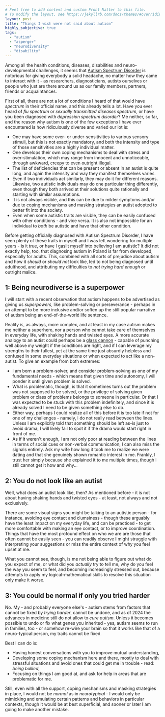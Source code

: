 ```yaml
---
# Feel free to add content and custom Front Matter to this file.
# To modify the layout, see https://jekyllrb.com/docs/themes/#overriding-theme-defaults
layout: post
title: "Things I wish were not said about autism"
highly_subjective: true
tags: 
  - "autism"
  - "asperger"
  - "neurodiversity"
  - "disability"
---
```


Among all the health conditions, diseases, disabilities and neuro-developmental challenges, it seems that [Autism Spectrum Disorder](https://www.nimh.nih.gov/health/topics/autism-spectrum-disorders-asd) is notorious for giving everybody a solid headache, no matter how they came to interact with it - as researchers, diagnosticians, autists ourselves or people who just are there around us as our family members, partners, friends or acquaintances.

First of all, there are not a lot of conditions I heard of that would have _spectrum_ in their official name, and this already tells a lot. Have you ever heard of _flu spectrum_ or _sexually transmitted diseases spectrum_, or have you been diagnosed with _depression spectrum disorder_? Me neither, so far, and the reason why autism _is_ one of the few exceptions I have ever encountered is how ridiculously diverse and varied our lot is:
- One may have some over- or under-sensitivities to various sensory stimuli, but this is not exactly mandatory, and both the intensity and type of those sensitivities are a highly individual matter.
- One develops their own coping mechanisms to deal with stress and over-stimulation, which may range from innocent and unnoticeable, through awkward, creepy to even outright illegal.
- The list of deficiencies that can be present or absent in an autist is quite long, and again the intensity and way they manifest themselves varies.
- Even if two individuals act similarly, they may do it for different reasons. Likewise, two autistic individuals may do one particular thing differently, even though they both arrived at their solutions quite rationally and starting with similar assumptions.
- It is not always visible, and this can be due to milder symptoms and/or due to coping mechanisms and masking strategies an autist adopted to better fit into the society.
- Even when some autistic traits are visible, they can be easily confused with other conditions - and vice versa. It is also not impossible for an individual to _both_ be autistic and have that other condition.

Before getting officially diagnosed with Autism Spectrum Disorder, I have seen plenty of these traits in myself and I was left wondering for multiple years - is it true, or have I gaslit myself into believing I am autistic? It did not exactly help, too, that diagnosing autism in Poland is far from developed, especially for adults. This, combined with all sorts of prejudice about autism and how it _should_ or _should not_ look like, led to not being diagnosed until adulthood, and attributing my difficulties to _not trying hard enough_ or outright malice.

## 1: Being neurodiverse is a superpower

I will start with a recent observation that autism happens to be advertised as giving us _superpowers_, like problem-solving or perseverance - perhaps in an attempt to be more inclusive and/or soften up the still popular narrative of autism being an end-of-the-world life sentence.

Reality is, as always, more complex, and at least in my case autism makes me neither a superhero, nor a person who cannot take care of themselves in everyday life, with shaking hands and twisted eyes. A more accurate analogy to an autist could perhaps be a [glass cannon](https://en.wiktionary.org/wiki/glass_cannon) - capable of punching well above my weight if the conditions are right, and if I can leverage my strengths to their fullest, yet at the same time just absurdly helpless and confused in some everyday situations or when expected to act like a non-autist. To give an example from both extremes:
- I am born a problem-solver, and consider problem-solving as one of my fundamental needs - which means that given time and autonomy, I will ponder it until given problem is solved. 
- What is problematic, though, is that it sometimes turns out the problem was not supposed to be solved, or the privilege of solving given problem or class of problems belongs to someone in particular. Or that I was expected to be stuck with this problem indefinitely, and since it is already solved I need to be given something else to do. 
- Either way, perhaps I could realize all of this before it is too late if not for one of my challenges - namely, I do not really read between the lines. Unless I am explicitly told that something should be left as-is just to avoid drama, I will likely fail to spot it if the drama would start right in front of me.
- As if it weren't enough, I am not only poor at reading between the lines in terms of social cues or non-verbal communication, I can also miss the signals entirely. Ask my wife how long it took me to realize we were dating and that she genuinely shown romantic interest in me. Frankly, I trust her simply because she explained it to me multiple times, though I still cannot get it how and why...

## 2: You do not look like an autist

Well, what does an autist look like, then? As mentioned before - it is not about having shaking hands and twisted eyes - at least, not always and not exclusively. 

There are some visual signs you might be talking to an autistic person - for instance, avoiding eye contact and clumsiness - though these arguably have the least impact on my everyday life, and can be practiced - to get more comfortable with making an eye contact, or to improve coordination. Things that have the most profound effect on who we are are those that often cannot be easily seen - you can readily observe I might struggle with interpreting your suggestions or miss the entire context of why you feel upset at me. 

What you cannot see, though, is me not being able to figure out what do you expect of me, or what did you _actually_ try to tell me, why do you feel the way you seem to feel, and becoming increasingly stressed out, because attempts to apply my logical-mathematical skills to resolve this situation only make it worse.

## 3: You could be normal if only you tried harder

No. My - and probably everyone else's - autism stems from factors that cannot be fixed by _trying harder_, cannot be undone, and as of 2024 the advances in medicine still do not allow to _cure autism_. Unless it becomes possible to undo or fix what genes you inherited - yes, autism seems to run in families, too - or somehow re-wire your brain so that it works like that of a neuro-typical person, my traits cannot be fixed.

Best I can do is:
- Having honest conversations with you to improve mutual understanding,
- Developing some coping mechanism here and there, mostly to deal with stressful situations and avoid ones that could get me in trouble - read: _being bullied_,
- Focusing on things I am good at, and ask for help in areas that are problematic for me.

Still, even with all the support, coping mechanisms and masking strategies in place, I would not be _normal_ as in _neurotypical_ - I would only be mimicking and emulating certain patterns and behaviors in particular contexts, though it would be at best superficial, and sooner or later I am going to make another mistake.